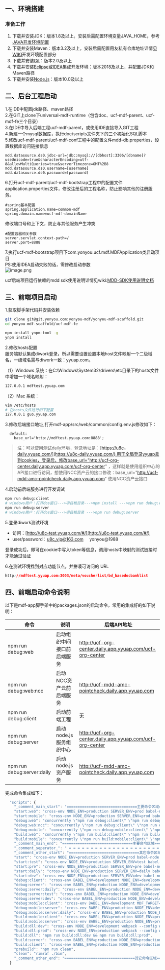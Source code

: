 <a name="054c2d8e"></a>
## 一、环境搭建

<a name="73de2120"></a>
### 准备工作

1. 下载并安装JDK：版本1.8及以上，安装后需配置环境变量JAVA_HOME，参考[JAVA开发环境配置](https://www.runoob.com/java/java-environment-setup.html)
1. 下载并安装Maven：版本3.2及以上，安装后需配置用友私有仓库地址详情[见WIKI](https://wiki.yonyou.com/pages/viewpage.action?pageId=134186331)开发环境配置部分
1. 下载并安装[Git](https://git-scm.com/)：版本2.0及以上
1. 下载并安装[Eclipse](https://www.eclipse.org/downloads/)或[IDEA](http://www.jetbrains.com/)集成开发环境：版本2018及以上，并配置JDK和Maven路径
1. 下载并安装[Node.js](https://nodejs.org/en/)：版本10.0及以上

<a name="lx9UG"></a>
## 二、后台工程启动

1.在IDE中配置jdk路径、maven路径<br />2.在GIT上clone下universal-mdf-runtime（包含doc、ucf-mdf-parent、ucf-mdf-fe三个目录）<br />3.在IDE中导入后端工程ucf-mdf-parent，或使用IDE直接导入GIT工程<br />4.新建一个mysql数据库，执行doc/scripts文件夹下的三个初始化SQL脚本<br />5.修改ucf-mdf-parent/ucf-mdf-conf工程中的配置文件mdd-db.properties，设置数据库访问链接信息

```
mdd.datasource.ds0.jdbc-url=jdbc:mysql://[dbhost]:3306/[dbname]?useUnicode=true&characterEncoding=utf-8&allowMultiQueries=true&serverTimezone=GMT%2B8
mdd.datasource.ds0.username=[username]
mdd.datasource.ds0.password=[password]
```

6.打开ucf-mdf-parent/ucf-mdf-bootstrap工程中的配置文件application.properties文件，修改注册后的工程名称，防止影响其他的注册服务。

```
#spring基本配置
spring.application.name=common-mdf
spring.domain.name=ucf-mdf-domainName
```
修改端口号和上下文，防止与其他服务产生冲突

```
#配置容器相关参数
server.servlet.context-path=/
server.port=8888
```

7.执行ucf-mdf-bootstrap项目下com.yonyou.ucf.mdf.MDFApplication类启动项目<br />PS:使用IDEA启动失败的话，需修改启动参数<br />![image.png](http://design.yonyoucloud.com/static/yuque/0/2019/png/459064/1566530174205-35dc39cf-c24a-4916-a8e3-75bf009dabb5.png#align=left&display=inline&height=133&name=image.png&originHeight=126&originWidth=721&search=&size=13323&status=done&width=758.9473779445872)

ucf后端项目运行依赖的mdd sdk使用说明详情见wiki:[MDD-SDK使用说明文档](https://uap.wiki.yonyou.com/pages/viewpage.action?pageId=88604942)

<a name="391731ae"></a>
## 三、前端项目启动


1.获取脚手架代码并安装依赖
```bash
git clone git@git.yonyou.com:yonyou-mdf/yonyou-mdf-scaffold.git
cd yonyou-mdf-scaffold/ucf-mdf-fe

npm install ynpm-tool -g
ynpm install
```

2.修改hosts配置<br />服务端默认集成diwork登录，所以需要设置设置本地host文件映射一个二级域名，一级域名需与diwork一致：yyuap.com。

（1）Windows 系统：在C:\Windows\System32\drivers\etc目录下的hosts文件中增加一个域名映射：

```bash
127.0.0.1 mdftest.yyuap.com
```

（2）Mac 系统：
```bash
vim /etc/hosts
# 在hosts文件进行如下配置
127.0.0.1 guo.yyuap.com
```
3.修改后端接口地址,打开mdf-app/src/web/common/config.env.js修改如下：

```
  default:
    base_url='http://mdftest.yyuap.com:8888';
```

> 注：可以使用测试daily环境，登录地址是：[https://u8c-daily.yyuap.com/](https://u8c-daily.yyuap.com/) 用于全局登录yyuap拿到cookies，登录后，修改base_url="http://ucf-org-center.daily.app.yyuap.com/ucf-org-center" ，这样就是使用组织中心的API接口进行访问，想使用NCC资产云的接口修改：base_url="http://ucf-mdd-amc-pointcheck.daily.app.yyuap.com" 使用NCC资产云接口


4.启动前后端服务进行开发调试

```bash
npm run debug:client
# windows用户：打开dos窗口--->项目根目录--->npm install --->npm run debug:client
npm run debug:server
# windows用户：打开dos窗口--->项目根目录 --->npm run debug:server
```

5.登录diwork测试环境

- 访问：[http://u8c-test.yyuap.com/#/](http://u8c-test.yyuap.com/#/)
- user/password：u8c_vip@163.com     yonyou@1988

登录成功后，即可在cookie中写入token等信息，调用hosts中映射的测试链接时才能通过验证

6.在测试环境找到对应功能节点，并拼凑可访问的 URL

```css
http://mdftest.yyuap.com:3003/meta/voucherlist/bd_basedocbanklist
```

<a name="0QNgD"></a>
## 四、前端启动命令说明
以下是mdf-app脚手架中的packages.json的启动命令，常用的集成好的如下说明：

| 命令 | 说明 | 后端API地址 |
| --- | --- | --- |
| npm run debug:web | 启动组织中间接口前后端服务 | http://ucf-org-center.daily.app.yyuap.com/ucf-org-center |
| npm run debug:web:ncc | 启动NCC资产云前后端服务 | http://ucf-mdd-amc-pointcheck.daily.app.yyuap.com |
| npm run debug:client | 启动前端工程 | 无 |
| npm run debug:server | 启动node.js服务组织中心 | http://ucf-org-center.daily.app.yyuap.com/ucf-org-center |
| npm run debug:server:daily | 启动node.js资产服务 | http://ucf-mdd-amc-pointcheck.daily.app.yyuap.com |


完成命令集成如下：

```javascript
  "scripts": {
    "_comment_main_start": "================================主要命令区域================================",
    "start:web": "cross-env NODE_ENV=production SERVER_ENV=prod babel-node --only=src,node_modules/@mdf bin/web/server/index.js",
    "start:mobile": "cross-env NODE_ENV=production SERVER_ENV=prod babel-node --only=src,node_modules/@mdf bin/mobile/server/index.js",
    "debug:web": "concurrently \"npm run debug:client\" \"npm run debug:server\"",
    "debug:web:ncc": "concurrently \"npm run debug:client\" \"npm run debug:server:daily\"",
    "debug:mobile": "concurrently \"npm run debug:mobile:client\" \"npm run debug:mobile:server\"",
    "build:web": "concurrently \"npm run build:client\" \"npm run build:server\"",
    "build:mobile": "concurrently \"npm run build:mobile:client\" \"npm run build:mobile:server\"",
    "_comment_main_end": "================================主要命令区域================================",
    "_comment_seperator_": " = = = = = = = = = = = = = = = = = = = = = = = = = = = = = = = = = = = = = = = = ",
    "_comment_other_start": "================================其它命令区域================================",
    "start": "cross-env NODE_ENV=production SERVER_ENV=prod babel-node --only=src,node_modules/@mdf bin/web/server/index.js",
    "start:test": "cross-env NODE_ENV=production SERVER_ENV=test babel-node --only=src,node_modules/@mdf bin/web/server/index.js",
    "start:pre": "cross-env NODE_ENV=production SERVER_ENV=pre babel-node --only=src,node_modules/@mdf bin/web/server/index.js",
    "start:daily": "cross-env NODE_ENV=production SERVER_ENV=daily babel-node --only=src,node_modules/@mdf bin/web/server/index.js",
    "start:dev": "cross-env NODE_ENV=production SERVER_ENV=dev babel-node --only=src,node_modules/@mdf bin/web/server/index.js",
    "debug:client": "cross-env BABEL_ENV=development NODE_ENV=development webpack-dev-server --progress --colors  --config webpack.config.js",
    "debug:server": "cross-env BABEL_ENV=production NODE_ENV=development SERVER_ENV=prod nodemon -w src/web/server -w src/web/common --exec babel-node --only=src,node_modules/@mdf --inspect src/web/server/index.js",
    "debug:server:daily": "cross-env BABEL_ENV=production NODE_ENV=development SERVER_ENV=daily nodemon -w src/web/server -w src/web/common --exec babel-node --only=src,node_modules/@mdf --inspect src/web/server/index.js",
    "debug:server:test": "cross-env BABEL_ENV=production NODE_ENV=development SERVER_ENV=test   nodemon -w src/web/server -w src/web/common --exec babel-node --only=src,node_modules/@mdf --inspect src/web/server/index.js",
    "debug:server:dev": "cross-env BABEL_ENV=production NODE_ENV=development SERVER_ENV=dev     nodemon -w src/web/server -w src/web/common --exec babel-node --only=src,node_modules/@mdf --inspect src/web/server/index.js",
    "debug:mobile:client": "cross-env BABEL_ENV=development MDF_TARGET=mobile webpack-dev-server --progress --profile --colors  --config webpack.config.js",
    "debug:mobile:server": "cross-env BABEL_ENV=production NODE_ENV=development MDF_TARGET=mobile nodemon -w src/mobile/server -w src/mobile/common --exec babel-node --only=src,node_modules/@mdf --inspect src/mobile/server/app.mobile.jsx",
    "debug:mobile:server:daily": "cross-env BABEL_ENV=production NODE_ENV=development MDF_TARGET=mobile SERVER_ENV=daily nodemon -w src/mobile/server -w src/mobile/common --exec babel-node --only=src,node_modules/@mdf --inspect src/mobile/server/app.mobile.jsx",
    "build:mobile:client": "cross-env BABEL_ENV=production NODE_ENV=production MDF_TARGET=mobile webpack --config webpack.config.js --colors --progress && echo '移动程序：编译完成'",
    "build:mobile:server": "cross-env BABEL_ENV=production NODE_ENV=production MDF_TARGET=mobile babel src -d bin --ignore client && echo '后端程序：编译完成'",
    "build:dll:dev": "cross-env NODE_ENV=development webpack --config webpack.dll.config.js",
    "build:dll:prod": "cross-env NODE_ENV=production webpack --config webpack.dll.config.js",
    "build:dll": "npm run build:dll:dev && npm run build:dll:prod",
    "build:server": "cross-env BABEL_ENV=production NODE_ENV=production babel src -d bin --ignore client && echo '后端程序：编译完成'",
    "build:client": "cross-env BABEL_ENV=production NODE_ENV=production webpack --config webpack.config.js --colors --progress && echo '前端程序：编译完成'",
    "prebuild": "npm run clean",
    "clean": "rimraf ./bin",
    "_comment_other_end": "================================其它命令区域================================"
  }
```